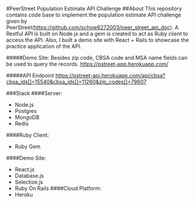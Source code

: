 #PeerStreet Population Estimate API Challenge
##About
This repository contains  code base to implement the population estimate API challenge given by PeerStreet(https://github.com/schow6272003/peer_street_api_doc).  A Restful API is built on Node.js and a gem is created to act as Ruby client to access the API. Also, I built a demo site with React + Rails to showcase the practice application of the API.

#####Demo Site:
Besides zip code, CBSA code and MSA name fields can be used to query the records.
https://pstreet-app.herokuapp.com/

#####API Endpoint
https://pstreet-api.herokuapp.com/api/cbsa?cbsa_ids[]=15540&cbsa_ids[]=11260&zip_codes[]=79607

###Stack
####Server: 
   - Node.js
   - Postgres 
   - MongoDB
   - Redis

####Ruby Client: 
  - Ruby Gem 

####Demo Site: 
   - React.js
   - Database.js
   - Selectize.js
   - Ruby On Rails
####Cloud Platform: 
   - Heroku


